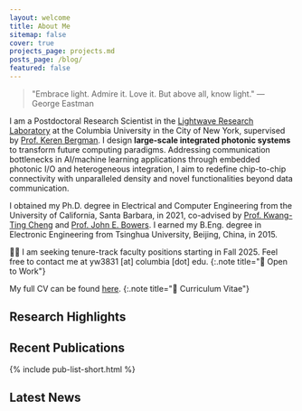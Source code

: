 ```yaml
---
layout: welcome
title: About Me
sitemap: false
cover: true
projects_page: projects.md
posts_page: /blog/
featured: false
---
```


> "Embrace light. Admire it. Love it. But above all, know light." — George Eastman

I am a Postdoctoral Research Scientist in the [Lightwave Research Laboratory](https://lightwave.ee.columbia.edu) at the Columbia University in the City of New York, supervised by [Prof. Keren Bergman](https://lightwave.ee.columbia.edu/bergman). I design **large-scale integrated photonic systems** to transform future computing paradigms. Addressing communication bottlenecks in AI/machine learning applications through embedded photonic I/O and heterogeneous integration, I aim to redefine chip-to-chip connectivity with unparalleled density and novel functionalities beyond data communication.

I obtained my Ph.D. degree in Electrical and Computer Engineering from the University of California, Santa Barbara, in 2021, co-advised by [Prof. Kwang-Ting Cheng](https://seng.hkust.edu.hk/about/people/faculty/tim-kwang-ting-cheng) and [Prof. John E. Bowers](https://engineering.ucsb.edu/people/john-bowers). I earned my B.Eng. degree in Electronic Engineering from Tsinghua University, Beijing, China, in 2015.

🕵️‍♂️ I am seeking tenure-track faculty positions starting in Fall 2025. Feel free to contact me at yw3831 [at] columbia [dot] edu.
{:.note title="📢 Open to Work"}

My full CV can be found [here](/assets/files/cv_yw.pdf).
{:.note title="📎 Curriculum Vitae"}

## Research Highlights

<!--projects-->

## Recent Publications

{% include pub-list-short.html %}

## Latest News

<!--posts-->
